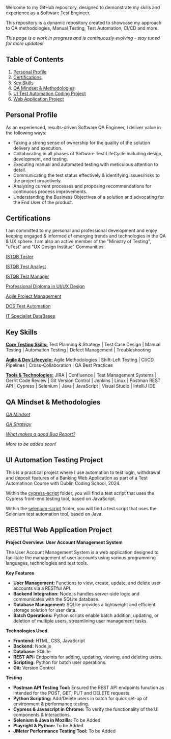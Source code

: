 Welcome to my GitHub repository, designed to demonstrate my skills and experience as a Software Test Engineer. 

This repository is a dynamic repository created to showcase my approach to QA methodologies, Manual Testing, Test Automation, CI/CD and more. 

*This page is a work in progress and is continuously evolving - stay tuned for more updates!*

## Table of Contents

1. [Personal Profile](#personal-profile)
2. [Certifications](#certifications)
3. [Key Skills](#key-skills)
4. [QA Mindset & Methodologies](#qa-mindset--methodologies)
5. [UI Test Automation Coding Project](#ui-automation-testing-project)
6. [Web Application Project](#restful-web-application-project)


## Personal Profile

As an experienced, results-driven Software QA Engineer, I deliver value in the following ways: 

- Taking a strong sense of ownership for the quality of the solution delivery and execution.
- Collaborating in all phases of Software Test LifeCycle including design, development, and testing.
- Executing manual and automated testing with meticulous attention to detail.
- Communicating the test status effectively & identifying issues/risks to the project proactively.
- Analysing current processes and proposing recommendations for continuous process improvements.
- Understanding the Business Objectives of a solution and advocating for the End User of the product. 



## Certifications

I am committed to my personal and professional development and enjoy keeping engaged & informed of emerging trends and technologies in the QA & UX sphere. 
I am also an active member of the "Ministry of Testing", "uTest" and "UX Design Institue" Communities. 

[ISTQB Tester](./Certifications/ISTQB_Certifications/Tester.pdf)

[ISTQB Test Analyst](https://github.com/nicola-deb/qa-testing-portfolio/tree/main/Certifications/ISTQB_Certifications/Test_Analyst.pdf)

[ISTQB Test Manager](./Certifications/ISTQB_Certifications/Test_Manager.pdf)

[Professional Diploma in UI/UX Design](./Certifications/UX_Design_Institute/UX_Design.pdf)

[Agile Project Management](./Certifications/Agile_Project_Management/AgilePMCert2024.png)

[DCS Test Automation](./Certifications/DCS_Test_Automation_Course/Automation.pdf)

[IT Specialist DataBases](https://www.credly.com/earner/earned/badge/4b27d3ed-1459-4238-91d6-683f0493f2ac)


## Key Skills

**<u>Core Testing Skills:</u>**
Test Planning & Strategy | Test Case Design | Manual Testing | Automation Testing | Defect Management | Troubleshooting

**<u>Agile & Dev Lifecycle:</u>**
Agile Methodologies | Shift-Left Testing | CI/CD Pipelines | Cross-Collaboration | QA Best Practices 

**<u>Tools & Technologies:</u>**
JIRA | Confluence | Test Management Systems | Gerrit Code Review | Git Version Control | Jenkins | Linux | Postman REST API | Cypress | Selenium | Java | JavaScript | Visual Studio | IntelliJ IDE 



## QA Mindset & Methodologies

*[QA Mindset](./QA_Methodologies/QA_Mindset)*

*[QA Strategy](./QA_Methodologies/QA_Strategy)*

*[What makes a good Bug Report?](./QA_Methodologies/Defect_Reporting)*

*More to be added soon!*



## UI Automation Testing Project

This is a practical project where I use automation to test login, withdrawal and deposit features of a Banking Web Application as part of a Test Automatinon Course with Dublin Coding School, 2024. 
 
Within the [cypress-script](https://github.com/nicola-deb/software-testing-portfolio/tree/main/Automation_Testing/cypress-script) folder, you will find a test script that uses the Cypress front-end testing tool, based on JavaScript. 

Within the [selenium-script](https://github.com/nicola-deb/software-testing-portfolio/tree/main/Automation_Testing/selenium-script) folder, you will find a test script that uses the Selenium test automation tool, based on Java. 


## RESTful Web Application Project 

**Project Overview: User Account Management System**

The User Account Management System is a web application designed to facilitate the management of user accounts using various programming languages, technologies and test tools. <br>

**Key Features** <br>
- **User Management:** Functions to view, create, update, and delete user accounts via a RESTful API.<br>
- **Backend Integration:** Node.js handles server-side logic and communicates with the SQLite database.<br>
- **Database Management:** SQLite provides a lightweight and efficient storage solution for user data.<br>
- **Batch Operations:** Python scripts enable batch addition, updating, or deletion of multiple users, streamlining user 
  management tasks.

**Technologies Used**
<br>
- **Frontend:** HTML, CSS, JavaScript<br>
- **Backend:** Node.js<br>
- **Database:** SQLite<br>
- **REST API:** Endpoints for adding, updating, viewing, and deleting users.<br>
- **Scripting:** Python for batch user operations.
- **Git:** Version Control

**Testing**
<br>
- **Postman API Testing Tool:** Ensured the REST API endpoints function as intended for the POST, GET, PUT and DELETE requests.<br>
- **Python Scripting:** Add/Delete users in batch for quick set-up of environment & performance testing.<br>
- **Cypress & Javascript in Chrome:** To verify the functionality of the UI components & interactions.<br>
- **Selenium & Java in Mozilla:** To be Added <br>
- **Playright & Python:** To be Added <br>
- **JMeter Performance Testing Tool:** To be Added <br>


